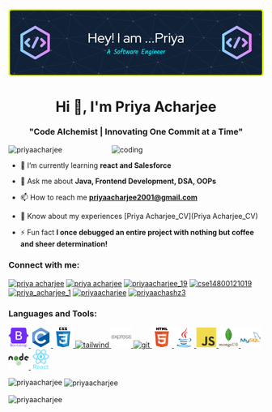 ![logo](https://github.com/Priyaacharjee/Priyaacharjee/blob/main/github-header-image%20(4).png)
<h1 align="center">Hi 👋, I'm Priya Acharjee</h1>
<h3 align="center">"Code Alchemist | Innovating One Commit at a Time"</h3>
<img align="right" alt="coding" width="300" src="https://user-images.githubusercontent.com/59734313/157189039-c09b3e38-9f42-42c0-ab54-14f1574190a7.gif">

<p align="left"> <img src="https://komarev.com/ghpvc/?username=priyaacharjee&label=Profile%20views&color=0e75b6&style=flat" alt="priyaacharjee" /> </p>

- 🌱 I’m currently learning **react and Salesforce**

- 💬 Ask me about **Java, Frontend Development, DSA, OOPs**

- 📫 How to reach me **priyaacharjee2001@gmail.com**

- 📄 Know about my experiences [Priya Acharjee_CV](Priya Acharjee_CV)

- ⚡ Fun fact **I once debugged an entire project with nothing but coffee and sheer determination!**

<h3 align="left">Connect with me:</h3>
<p align="left">
<!-- <a href="https://twitter.com/rushikaacharjee" target="blank"><img align="center" src="https://raw.githubusercontent.com/rahuldkjain/github-profile-readme-generator/master/src/images/icons/Social/twitter.svg" alt="rushikaacharjee" height="30" width="40" /></a> -->
<a href="https://linkedin.com/in/priya-acharjee-ba4119228/" target="blank"><img align="center" src="https://raw.githubusercontent.com/rahuldkjain/github-profile-readme-generator/master/src/images/icons/Social/linked-in-alt.svg" alt="priya acharjee" height="30" width="40" /></a>
<a href="https://fb.com/priya acharjee" target="blank"><img align="center" src="https://raw.githubusercontent.com/rahuldkjain/github-profile-readme-generator/master/src/images/icons/Social/facebook.svg" alt="priya acharjee" height="30" width="40" /></a>
<a href="https://instagram.com/priyaacharjee_19" target="blank"><img align="center" src="https://raw.githubusercontent.com/rahuldkjain/github-profile-readme-generator/master/src/images/icons/Social/instagram.svg" alt="priyaacharjee_19" height="30" width="40" /></a>
<a href="https://www.codechef.com/users/cse14800121019" target="blank"><img align="center" src="https://cdn.jsdelivr.net/npm/simple-icons@3.1.0/icons/codechef.svg" alt="cse14800121019" height="30" width="40" /></a>
<a href="https://www.hackerrank.com/priya_acharjee_1" target="blank"><img align="center" src="https://raw.githubusercontent.com/rahuldkjain/github-profile-readme-generator/master/src/images/icons/Social/hackerrank.svg" alt="priya_acharjee_1" height="30" width="40" /></a>
<a href="https://www.leetcode.com/priyaacharjee" target="blank"><img align="center" src="https://raw.githubusercontent.com/rahuldkjain/github-profile-readme-generator/master/src/images/icons/Social/leet-code.svg" alt="priyaacharjee" height="30" width="40" /></a>
<a href="https://auth.geeksforgeeks.org/user/priyaachashz3" target="blank"><img align="center" src="https://raw.githubusercontent.com/rahuldkjain/github-profile-readme-generator/master/src/images/icons/Social/geeks-for-geeks.svg" alt="priyaachashz3" height="30" width="40" /></a>
</p>

<h3 align="left">Languages and Tools:</h3>
<p align="left"> <a href="https://getbootstrap.com" target="_blank" rel="noreferrer"> <img src="https://raw.githubusercontent.com/devicons/devicon/master/icons/bootstrap/bootstrap-plain-wordmark.svg" alt="bootstrap" width="40" height="40"/> </a> <a href="https://www.cprogramming.com/" target="_blank" rel="noreferrer"> <img src="https://raw.githubusercontent.com/devicons/devicon/master/icons/c/c-original.svg" alt="c" width="40" height="40"/> </a> <a href="https://www.w3schools.com/css/" target="_blank" rel="noreferrer"> <img src="https://raw.githubusercontent.com/devicons/devicon/master/icons/css3/css3-original-wordmark.svg" alt="css3" width="40" height="40"/> </a> <a href="https://tailwindcss.com/" target="_blank" rel="noreferrer"> <img src="https://www.vectorlogo.zone/logos/tailwindcss/tailwindcss-icon.svg" alt="tailwind" width="40" height="40"/> </a> <a href="https://expressjs.com" target="_blank" rel="noreferrer"> <img src="https://raw.githubusercontent.com/devicons/devicon/master/icons/express/express-original-wordmark.svg" alt="express" width="40" height="40"/> </a> <a href="https://git-scm.com/" target="_blank" rel="noreferrer"> <img src="https://www.vectorlogo.zone/logos/git-scm/git-scm-icon.svg" alt="git" width="40" height="40"/> </a> <a href="https://www.w3.org/html/" target="_blank" rel="noreferrer"> <img src="https://raw.githubusercontent.com/devicons/devicon/master/icons/html5/html5-original-wordmark.svg" alt="html5" width="40" height="40"/> </a> <a href="https://www.java.com" target="_blank" rel="noreferrer"> <img src="https://raw.githubusercontent.com/devicons/devicon/master/icons/java/java-original.svg" alt="java" width="40" height="40"/> </a> <a href="https://developer.mozilla.org/en-US/docs/Web/JavaScript" target="_blank" rel="noreferrer"> <img src="https://raw.githubusercontent.com/devicons/devicon/master/icons/javascript/javascript-original.svg" alt="javascript" width="40" height="40"/> </a> <a href="https://www.mongodb.com/" target="_blank" rel="noreferrer"> <img src="https://raw.githubusercontent.com/devicons/devicon/master/icons/mongodb/mongodb-original-wordmark.svg" alt="mongodb" width="40" height="40"/> </a> <a href="https://www.mysql.com/" target="_blank" rel="noreferrer"> <img src="https://raw.githubusercontent.com/devicons/devicon/master/icons/mysql/mysql-original-wordmark.svg" alt="mysql" width="40" height="40"/> </a> <a href="https://nodejs.org" target="_blank" rel="noreferrer"> <img src="https://raw.githubusercontent.com/devicons/devicon/master/icons/nodejs/nodejs-original-wordmark.svg" alt="nodejs" width="40" height="40"/> </a> <a href="https://reactjs.org/" target="_blank" rel="noreferrer"> <img src="https://raw.githubusercontent.com/devicons/devicon/master/icons/react/react-original-wordmark.svg" alt="react" width="40" height="40"/> </a> </p>

<p><img align="left" src="https://github-readme-stats.vercel.app/api/top-langs?username=priyaacharjee&show_icons=true&locale=en&layout=compact" alt="priyaacharjee" /></p>

<p>&nbsp;<img align="center" src="https://github-readme-stats.vercel.app/api?username=priyaacharjee&show_icons=true&locale=en" alt="priyaacharjee" /></p>

<p><img align="center" src="https://github-readme-streak-stats.herokuapp.com/?user=priyaacharjee&" alt="priyaacharjee" /></p>
